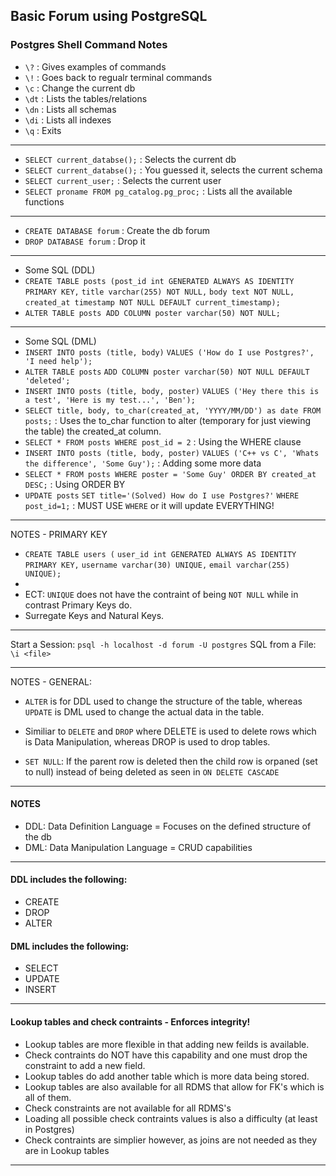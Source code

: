 ## Basic Forum using PostgreSQL

### Postgres Shell Command Notes

- `\?` : Gives examples of commands
- `\!` : Goes back to regualr terminal commands
- `\c` : Change the current db
- `\dt` : Lists the tables/relations
- `\dn` : Lists all schemas
- `\di` : Lists all indexes
- `\q` : Exits

---

- `SELECT current_databse();` : Selects the current db
- `SELECT current_databse();` : You guessed it, selects the current schema
- `SELECT current_user;` : Selects the current user
- `SELECT proname FROM pg_catalog.pg_proc;` : Lists all the available functions

---

- `CREATE DATABASE forum` : Create the db forum
- `DROP DATABASE forum` : Drop it

---

- Some SQL (DDL)
- `CREATE TABLE posts (post_id int GENERATED ALWAYS AS IDENTITY PRIMARY KEY,`
  `title varchar(255) NOT NULL,`
  `body text NOT NULL,`
  `created_at timestamp NOT NULL DEFAULT current_timestamp);`
- `ALTER TABLE posts ADD COLUMN poster varchar(50) NOT NULL;`

---

- Some SQL (DML)
- `INSERT INTO posts (title, body)`
  `VALUES ('How do I use Postgres?', 'I need help');`
- `ALTER TABLE posts`
  `ADD COLUMN poster varchar(50) NOT NULL DEFAULT 'deleted';`
- `INSERT INTO posts (title, body, poster)`
  `VALUES ('Hey there this is a test', 'Here is my test...', 'Ben');`
- `SELECT title, body, to_char(created_at, 'YYYY/MM/DD') as date FROM posts;`
  : Uses the to_char function to alter (temporary for just viewing the table) the created_at column.
- `SELECT * FROM posts WHERE post_id = 2`
  : Using the WHERE clause
- `INSERT INTO posts (title, body, poster)`
  `VALUES ('C++ vs C', 'Whats the difference', 'Some Guy');`
  : Adding some more data
- `SELECT * FROM posts WHERE poster = 'Some Guy' ORDER BY created_at DESC;`
  : Using ORDER BY
- `UPDATE posts`
  `SET title='(Solved) How do I use Postgres?'`
  `WHERE post_id=1;` : MUST USE `WHERE` or it will update EVERYTHING!

---

NOTES - PRIMARY KEY

- `CREATE TABLE users (`
  `user_id int GENERATED ALWAYS AS IDENTITY PRIMARY KEY,`
  `username varchar(30) UNIQUE,`
  `email varchar(255) UNIQUE);`
-
- ECT: `UNIQUE` does not have the contraint of being `NOT NULL` while in contrast Primary Keys do.
- Surregate Keys and Natural Keys.

---

Start a Session: `psql -h localhost -d forum -U postgres`
SQL from a File: `\i <file>`

---

NOTES - GENERAL:

- `ALTER` is for DDL used to change the structure of the table, whereas `UPDATE` is DML used to change the actual data in the table.
- Similiar to `DELETE` and `DROP` where DELETE is used to delete rows which is Data Manipulation, whereas DROP is used to drop tables.

- `SET NULL`: If the parent row is deleted then the child row is orpaned (set to null) instead of being deleted as seen in `ON DELETE CASCADE`

---

#### NOTES

- DDL: Data Definition Language = Focuses on the defined structure of the db
- DML: Data Manipulation Language = CRUD capabilities

---

#### DDL includes the following:
- CREATE
- DROP
- ALTER

#### DML includes the following:
- SELECT
- UPDATE
- INSERT

---

#### Lookup tables and check contraints - Enforces integrity!
- Lookup tables are more flexible in that adding new feilds is available.
- Check contraints do NOT have this capability and one must drop the constraint to add a new field.
- Lookup tables do add another table which is more data being stored.
- Lookup tables are also available for all RDMS that allow for FK's which is all of them.
- Check constraints are not available for all RDMS's
- Loading all possible check contraints values is also a difficulty (at least in Postgres)
- Check contraints are simplier however, as joins are not needed as they are in Lookup tables

---







